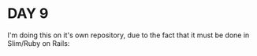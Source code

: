 # DAY 9

I'm doing this on it's own repository, due to the fact
that it must be done in Slim/Ruby on Rails:

